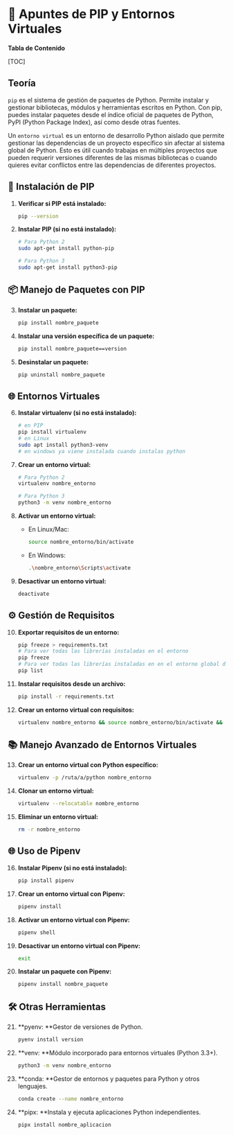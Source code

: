 # 🐍 Apuntes de PIP y Entornos Virtuales

**Tabla de Contenido**

[TOC]

## Teoría

`pip` es el sistema de gestión de paquetes de Python. Permite instalar y gestionar bibliotecas, módulos y herramientas escritos en Python. Con pip, puedes instalar paquetes desde el índice oficial de paquetes de Python, PyPI (Python Package Index), así como desde otras fuentes.

Un `entorno virtual` es un entorno de desarrollo Python aislado que permite gestionar las dependencias de un proyecto específico sin afectar al sistema global de Python. Esto es útil cuando trabajas en múltiples proyectos que pueden requerir versiones diferentes de las mismas bibliotecas o cuando quieres evitar conflictos entre las dependencias de diferentes proyectos.

## 🚀 Instalación de PIP

1. **Verificar si PIP está instalado:**
    ```bash
    pip --version
    ```

2. **Instalar PIP (si no está instalado):**
    ```bash
    # Para Python 2
    sudo apt-get install python-pip

    # Para Python 3
    sudo apt-get install python3-pip
    ```

## 📦 Manejo de Paquetes con PIP

3. **Instalar un paquete:**
    ```bash
    pip install nombre_paquete
    ```

4. **Instalar una versión específica de un paquete:**
    ```bash
    pip install nombre_paquete==version
    ```

5. **Desinstalar un paquete:**
    ```bash
    pip uninstall nombre_paquete
    ```

## 🌐 Entornos Virtuales

6. **Instalar virtualenv (si no está instalado):**
    ```bash
    # en PIP
    pip install virtualenv
    # en Linux
    sudo apt install python3-venv
    # en windows ya viene instalada cuando instalas python
    ```

7. **Crear un entorno virtual:**
    ```bash
    # Para Python 2
    virtualenv nombre_entorno

    # Para Python 3
    python3 -m venv nombre_entorno
    ```

8. **Activar un entorno virtual:**
    - En Linux/Mac:
        ```bash
        source nombre_entorno/bin/activate
        ```
    - En Windows:
        ```bash
        .\nombre_entorno\Scripts\activate
        ```

9. **Desactivar un entorno virtual:**
    ```bash
    deactivate
    ```

## ⚙ Gestión de Requisitos

10. **Exportar requisitos de un entorno:**
    ```bash
    pip freeze > requirements.txt
    # Para ver todas las librerías instaladas en el entorno
    pip freeze
    # Para ver todas las librerías instaladas en en el entorno global de python
    pip list
    ```

11. **Instalar requisitos desde un archivo:**
    ```bash
    pip install -r requirements.txt
    ```

12. **Crear un entorno virtual con requisitos:**
    ```bash
    virtualenv nombre_entorno && source nombre_entorno/bin/activate && pip install -r requirements.txt
    ```

## 📚 Manejo Avanzado de Entornos Virtuales

13. **Crear un entorno virtual con Python específico:**
    ```bash
    virtualenv -p /ruta/a/python nombre_entorno
    ```

14. **Clonar un entorno virtual:**
    ```bash
    virtualenv --relocatable nombre_entorno
    ```

15. **Eliminar un entorno virtual:**
    ```bash
    rm -r nombre_entorno
    ```

## 🌐 Uso de Pipenv

16. **Instalar Pipenv (si no está instalado):**
    ```bash
    pip install pipenv
    ```

17. **Crear un entorno virtual con Pipenv:**
    ```bash
    pipenv install
    ```

18. **Activar un entorno virtual con Pipenv:**
    ```bash
    pipenv shell
    ```

19. **Desactivar un entorno virtual con Pipenv:**
    ```bash
    exit
    ```

20. **Instalar un paquete con Pipenv:**
    ```bash
    pipenv install nombre_paquete
    ```

## 🛠️ Otras Herramientas

21. **pyenv: **Gestor de versiones de Python.
    ```bash
    pyenv install version
    ```

22. **venv: **Módulo incorporado para entornos virtuales (Python 3.3+).
    ```bash
    python3 -m venv nombre_entorno
    ```

23. **conda: **Gestor de entornos y paquetes para Python y otros lenguajes.
    ```bash
    conda create --name nombre_entorno
    ```

24. **pipx: **Instala y ejecuta aplicaciones Python independientes.
    ```bash
    pipx install nombre_aplicacion
    ```


